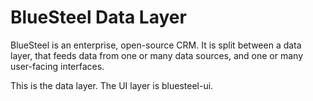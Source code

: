 # BlueSteel Data Layer

BlueSteel is an enterprise, open-source CRM.  It is split between a data layer, that feeds data from one or many data sources, and one or many user-facing interfaces.

This is the data layer.  The UI layer is bluesteel-ui.
